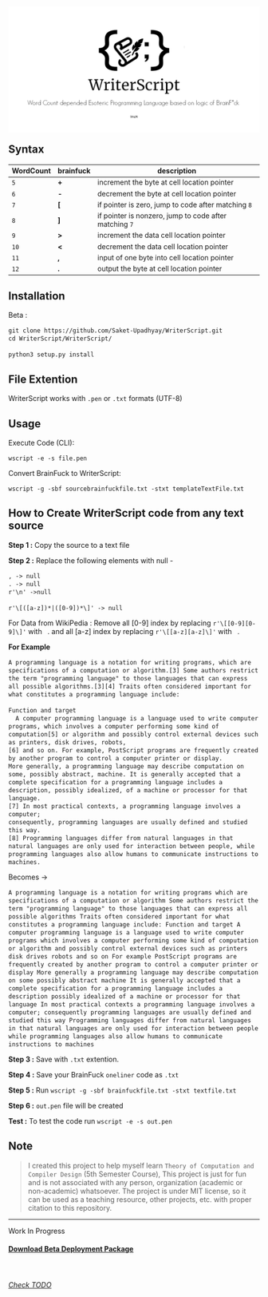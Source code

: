 <h6 align="center">
<br>
<img style="margin-bottom:-14px" src="https://raw.githubusercontent.com/Saket-Upadhyay/WriterScript/master/Docs/Images/WSL.png" />
<br>
</h6>

Syntax
------
WordCount  | brainfuck | description                                   
----------|-----------|-----------------------------------------------
`5`      | **+**         | increment the byte at cell location pointer                
`6`      | **-**        | decrement the byte at cell location pointer                 
`7`    | **\[**         | if pointer is zero, jump to code after matching `8`    
`8`     | **\]**         | if pointer is nonzero, jump to code after matching `7`
`9`    | **>**         | increment the data cell location pointer                    
`10`   | **<**         | decrement the data cell location pointer                      
`11`  | **,**         | input of one byte into cell location pointer              
`12` | **.**         | output the byte at cell location pointer                    

Installation
------------
Beta :
```shell
git clone https://github.com/Saket-Upadhyay/WriterScript.git
cd WriterScript/WriterScript/

python3 setup.py install
```
File Extention
--------------
WriterScript works with `.pen` or `.txt` formats (UTF-8)

Usage
-----
Execute Code (CLI):
```shell
wscript -e -s file.pen
```

Convert BrainFuck to WriterScript:
```shell
wscript -g -sbf sourcebrainfuckfile.txt -stxt templateTextFile.txt
```

How to Create WriterScript code from any text source
---

**Step 1 :** Copy the source to a text file

**Step 2 :** Replace the following elements with null -
```
, -> null
. -> null
r'\n' ->null

r'\[([a-z])*|([0-9])*\]' -> null
```
For Data from WikiPedia :
Remove all [0-9] index by replacing `r'\[[0-9][0-9]\]'` with  ` `.
and all [a-z] index by replacing `r'\[[a-z][a-z]\]'` with  ` `.

**For Example** 
```
A programming language is a notation for writing programs, which are specifications of a computation or algorithm.[3] Some authors restrict the term "programming language" to those languages that can express all possible algorithms.[3][4] Traits often considered important for what constitutes a programming language include:

Function and target
  A computer programming language is a language used to write computer programs, which involves a computer performing some kind of computation[5] or algorithm and possibly control external devices such as printers, disk drives, robots,
[6] and so on. For example, PostScript programs are frequently created by another program to control a computer printer or display.
More generally, a programming language may describe computation on some, possibly abstract, machine. It is generally accepted that a complete specification for a programming language includes a description, possibly idealized, of a machine or processor for that language.
[7] In most practical contexts, a programming language involves a computer;
consequently, programming languages are usually defined and studied this way.
[8] Programming languages differ from natural languages in that natural languages are only used for interaction between people, while programming languages also allow humans to communicate instructions to machines.
```

Becomes ->

```
A programming language is a notation for writing programs which are specifications of a computation or algorithm Some authors restrict the term "programming language" to those languages that can express all possible algorithms Traits often considered important for what constitutes a programming language include: Function and target A computer programming language is a language used to write computer programs which involves a computer performing some kind of computation or algorithm and possibly control external devices such as printers disk drives robots and so on For example PostScript programs are frequently created by another program to control a computer printer or display More generally a programming language may describe computation on some possibly abstract machine It is generally accepted that a complete specification for a programming language includes a description possibly idealized of a machine or processor for that language In most practical contexts a programming language involves a computer; consequently programming languages are usually defined and studied this way Programming languages differ from natural languages in that natural languages are only used for interaction between people while programming languages also allow humans to communicate instructions to machines
```

**Step 3 :** Save with `.txt` extention.

**Step 4 :** Save your BrainFuck `oneliner` code as `.txt`


**Step 5 :** Run `wscript -g -sbf brainfuckfile.txt -stxt textfile.txt`

**Step 6 :** `out.pen` file will be created

**Test :** To test the code run `wscript -e -s out.pen` 

Note
---
> I created this project to help myself learn `Theory of Computation and Compiler Design` (5th Semester Course), This project is just for fun and is not associated with any person, organization (academic or non-academic) whatsoever.
> The project is under MIT license, so it can be used as a teaching resource, other projects, etc. with proper citation to this repository.

---

Work In Progress
<br>
#### [Download Beta Deployment Package](https://github.com/Saket-Upadhyay/WriterScript/releases/download/v0.2.1-beta/writerscript-0.2.1.tar.gz)

<br>

###### [Check TODO](./Todo.md)
